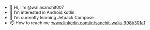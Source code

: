 - 👋 Hi, I’m @waliasanchit007
- 👀 I’m interested in Android kotlin
- 🌱 I’m currently learning Jetpack Compose
- 📫 How to reach me :www.linkedin.com/in/sanchit-walia-998b301a1


<!---
waliasanchit007/waliasanchit007 is a ✨ special ✨ repository because its `README.md` (this file) appears on your GitHub profile.
You can click the Preview link to take a look at your changes.
--->

